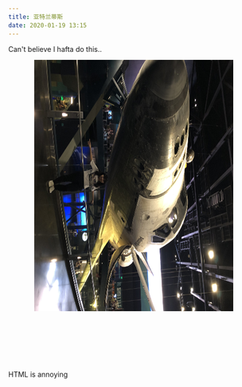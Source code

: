 ```yaml
---
title: 亚特兰蒂斯
date: 2020-01-19 13:15
---
```


Can't believe I hafta do this..

<br>
<br>
<br>

<img style="width:534px;height:400px;transform:rotate(90deg);" src="/assets/static/atlantis.png">

<br>
<br>
<br>
<br>
<br>
<br>
<br>
<br>
<br>
<br>


HTML is annoying



